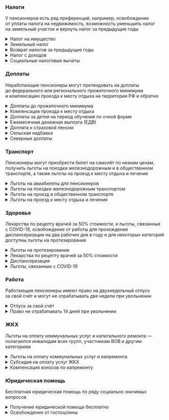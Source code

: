 ### Налоги

У пенсионеров есть ряд преференций, например, освобождение от уплаты налога на недвижимость, возможность уменьшить налог на земельный участок и вернуть налог за предыдущие годы

<details><summary>Налог на имущество</summary>
Налог на имущество — мужчины старше 60 лет и женщины 55 лет, освобождается от уплаты налога на недвижимость: жилые дома, квартиры, комнаты, гаражи или машино-место, хозпостройки площадью до 50 кв.м, помещения для работы. Льгота действует на один объект каждого вида ([ст. 407 Налогового кодекса РФ](http://www.consultant.ru/document/cons_doc_LAW_28165/2573b723f294419039974f75da8e928dfbe027c6/)).

<h4>Как получить</h4>

Для получения льготы по имущественному и земельному налогам обращаться в налоговый орган и собирать какие-либо документы не нужно. Инспекция сама пересчитает налог, исходя из данных, предоставляемых ПФР и Росреестром. По имущественным налогам уведомления вам просто не направят, а по земельному налогу, если участок больше 600 кв. м., сумма налога будет указана уже с учётом льготы.

Но если вы переживаете, что про вас забудут, можете подать заявление о представлении льготы в территориальный отдел Федеральной налоговой службы, в том числе через МФЦ или [«Личный кабинет налогоплательщика»](https://lkfl2.nalog.ru/lkfl/login).

</details>
<details><summary>Земельный налог</summary>
Земельный налог — мужчины старше 60 лет и женщины 55 лет могут уменьшить налог на земельный участок более 6 соток. Если площадь участка составляет не более 6 соток — налог взиматься не будет. Льготу получают участки, находящиеся в собственности, пользовании или пожизненном наследуемом владении ([п. 5 ст. 391 Налогового кодекса РФ](http://www.consultant.ru/document/cons_doc_LAW_28165/d36363d427eab17744e49ef6f68eae5481107a64/)).

<h4>Как получить</h4>

Чтобы рассчитать, сколько вам нужно заплатить налогов на имущество или земельный участок, воспользуйтесь [налоговым калькулятором](https://www.nalog.gov.ru/rn33/service/nalog_calc/). Потребуется выбрать вид налога и год, за который он начислен, а также ввести кадастровый номер объекта недвижимости (указан в документах на собственность).

Рассчитать, сколько вам придётся заплатить налог за землю с учётом льготного вычета можно по формуле:

Сумма налога (руб.) / площадь участка (кв.м.) х 600 кв. м.

<h4>Пример:</h4>

Белла Аркадьевна владеет участком площадью 10 соток, налог на который составляет 1 500 рублей. Таким образом, с учётом льготы, пенсионерке нужно будет уплатить 900 рублей (1 500 /1 000×600). Она сможет сэкономить 600 рублей.

</details>
<details><summary>Возврат налогов за предыдущие годы</summary>
Возврат налогов за предыдущие годы — если пенсионер купил жилой дом, квартиру, комнату или долю в них, земельный участок для ИЖС, на котором расположен дом или только планируется строительство, а также уплатил проценты по ипотеке на покупку или строительство жилья, то после уплаты налогов он сможет вычесть из своих доходов расходы на покупку этого жилья (налоговый вычет). Пенсионер может получить вычет за предшествующие три года или перенести его на будущие периоды ([ст. 220 Налогового кодекса РФ](http://www.consultant.ru/document/cons_doc_LAW_28165/62f621e5835790398a88f80270fe2cf0b3710b3c/#dst8426)).

<h4>Как получить</h4>

Для возврата налога необходимо направить в налоговую инспекцию, в том числе через МФЦ или [«Личный кабинет налогоплательщика»](https://lkfl2.nalog.ru/lkfl/login), пакет документов: заявление о предоставлении вычета, декларацию по форме 3-НДФЛ за те годы, за которые вы желаете вернуть налог. Кроме этого нужно приложить копии документа о собственности на купленную квартиру, дом или землю (выписка из ЕГРН), кредитного договора (если заключался), платёжных документов (банковские платёжки, расписка о получении денег продавцом и т. п.), пенсионная книжка или справка из ПФР о выходе на пенсию. Укажите реквизиты банковского счета (карты), куда нужно перечислить деньги. С мая 2021 года в некоторых случаях возможно получения вычета в упрощённом порядке, без подачи декларации и подтверждающих документов. Если вы подпадаете под эту категорию, то налоговая служба направит в ваш [«Личный кабинет налогоплательщика»](https://lkfl2.nalog.ru/lkfl/login) специальное сообщение. Самостоятельно обращаться в налоговую не требуется.

</details>
<details><summary>Налог с доходов</summary>
Налог с доходов — государство освобождает пенсионеров от уплаты налогов с некоторых доходов, например, с пенсий и социальных доплат к ним, пособий, а также стоимости путёвок и лечения, оплачиваемых работодателем, в том числе бывшим ([п.п.2, 9, 10, 28 Налогового кодекса РФ](http://www.consultant.ru/document/cons_doc_LAW_19671/)).

<h4>Как получить</h4>

За этой льготой обращаться никуда не нужно: пенсии и пособия освобождаются он налога автоматически, а освобождение стоимости путёвок и лечение оформляет работодатель.

</details>
<details><summary>Социальные налоговые вычеты</summary>
Социальные налоговые вычеты предоставляются при расходах на следующие цели: медицинские услуги и приобретение лекарств, обучение, физкультурно-оздоровительные услуги. Льготу можно получить и при несении указанных расходов на несовершеннолетних детей. Вернуть налог сможет только работающий пенсионер или получающий доход, облагаемый по ставке 13%. Вычет на лечение может оформить также работающий супруг или взрослые дети пенсионера, при несении ими таких расходов.
Социальный вычет предоставляется в размере произведенных расходов, но не более 120 000 рублей за календарный год по всем видам социальных вычетов. Таким образом, максимальный возврат составит 15 600 рублей. Исключение составляет вычет на обучение детей (50 000 рублей в год на каждого ребёнка для обоих родителей), и дорогостоящее лечение, которое не ограничивается какими-либо пределами. Они не суммируется с другими вычетами. Денежная льгота.

<h4>Как получить</h4>

Для возврата налога необходимо направить в налоговую инспекцию, в том числе через МФЦ или [«Личный кабинет налогоплательщика»](https://lkfl2.nalog.ru/lkfl/login), пакет документов: заявление о предоставлении вычета, декларацию по форме 3-НДФЛ за те годы, за которые вы желаете вернуть налог, копию договора с лечебной, образовательной или физкультурно-оздоровительной организацией, копии платёжных документов. Укажите реквизиты банковского счета (карты), куда нужно перечислить деньги.
</details>

### Доплаты

Неработающие пенсионеры могут претендовать на доплаты до федерального или регионального прожиточного минимума и компенсацию проезда к месту отдыха на территории РФ и обратно

<details><summary>Доплаты до прожиточного минимума</summary>
Доплаты до федерального или регионального прожиточного минимума неработающим пенсионерам с низким размером пенсии.

<h4>Как получить</h4>

За оформлением федеральной доплаты нужно обращаться в Пенсионный фонд, а региональной — орган социальной защиты населения по месту своего жительства. С 1 января 2022 года социальная доплата будет назначаться автоматически, без каких-либо заявлений ([ст. 12.1 Федерального закона «О государственной социальной помощи»](http://www.consultant.ru/document/cons_doc_LAW_23735/03e27b76748b53d990891855fe3ae4c9819e6d05/)).

</details>
<details><summary>Компенсация проезда к месту отдыха</summary>
Компенсация проезда к месту отдыха на территории РФ и обратно — на эту компенсацию, один раз в два года, имеют право неработающие пенсионеры, которые получают страховую пенсию по старости или инвалидности и проживают в районах Крайнего Севера и приравненных к ним местностях (ст. 34 Федерального закона «О государственных гарантиях и компенсациях для лиц, работающих и проживающих в районах Крайнего Севера и приравненных к ним местностях»).

<h4>Как получить</h4>

Оформить льготу можно в Пенсионном фонде: до поездки — выдадут специальные талоны, по которым оформляются бесплатные билеты, либо после поездки — выплачивается денежная компенсация на основании проездных документов. Денежная или неденежная льгота, в зависимости от оформления до или после поездки.

</details>
<details><summary>Доплаты за детей на период обучения по очной форме</summary>
Доплаты за детей, которым не исполнилось 18 лет, либо совершеннолетних до 23 лет на период обучения по очной форме; внуков, братьев и сестёр, этого возраста, при отсутствии родителей, которые должны их содержать, а также родителей и супруга, если они достигли пенсионного возраста либо имеют инвалидность.

<h4>Как получить</h4>

Если на содержании пенсионера находятся нетрудоспособные члены семьи, пенсия выплачивается в повышенном размере. Доплата составляет 2 014,82 рубля (1/3 суммы фиксированной выплаты к страховой пенсии) на каждого иждивенца, но не более чем на трёх.

Для оформления доплаты необходимо обращаться в Пенсионный фонд.

</details>
<details><summary>Ежемесячная денежная выплата (ЕДВ)</summary>
Ежемесячная денежная выплата (ЕДВ) — ветеранам ВОВ и боевых действий, бывшим несовершеннолетним узникам фашизма, инвалидам, лицам, пострадавшим от катастрофы на Чернобыльской АЭС и другим категориям. Размер ЕДВ зависит от льготной категории. Некоторые ЕДВ предоставляются автоматически (например, по инвалидности).

<h4>Как получить</h4>

Для назначения остальных необходимо обратиться в ПФР (за федеральными) или отдел соцзащиты (за региональными).

Обратите внимание: пенсионер имеет право на выплату ЕДВ только по одному из оснований, федеральному или региональному (исключение составляют «чернобыльцы»).

</details>
<details><summary>Доплата к страховой пенсии</summary>
Доплата к страховой пенсии — при достижении возраста 80 лет, а также установлении инвалидности 1 группы размер страховой пенсии увеличивается на сумму 6 044,48 рубля (размер фиксированной выплаты к страховой пенсии). Доплата устанавливается только по одному их оснований.

<h4>Как получить</h4>

Назначается она Пенсионным фондом автоматически, после достижения 80-летнего возраста или поступления данных об инвалидности.

</details>
<details><summary>Сельская надбавка</summary>
Сельская надбавка — бывшим работникам сельского хозяйства пенсия выплачивается в повышенном размере. Для её оформления необходимо иметь стаж в сельском хозяйстве по профессиям, включённым в список, не менее 30 лет. Доплата полагается только неработающим пенсионерам, постоянно проживающим в сельской местности, а с 2022 года — независимо от места проживания. Её размер составляет 1 511,12 рублей (25% фиксированной выплаты к страховой пенсии).

<h4>Как получить</h4>

Доплата назначается Пенсионным фондом автоматически.

</details>
<details><summary>Северные доплаты</summary>
Северные доплаты — пенсионерам, отработавшим в районах Крайнего Севера не менее 15 лет, а в приравненных местностях — 20 лет, получают пенсию в повышенном размере. За стаж на Крайнем Севере 3 022,24 рубля, а на приравненных территориях — 1 813,34 рубля (50% и 30% фиксированной выплаты к страховой пенсии соответственно). Такая доплата не зависит от места жительства пенсионера и сохраняется за ним при переезде.

<h4>Как получить</h4>

Пенсионеры, проживающие на Крайнем Севере или приравненных местностях, получают доплату к пенсии в зависимости от районного коэффициента, установленного в месте проживания. Их размер зависит от коэффициента, установленного в той или иной местности. При переезде в «несеверные» регионы выплаты прекращаются.

Северные надбавки назначаются ПФР автоматически.

</details>

### Транспорт

Пенсионеры могут приобрести билет на самолёт по низким ценам, получить льготы на поездки железнодорожным и в общественном транспорте, а также льготы на проезд к месту отдыха и лечения

<details><summary>Льготы на авиабилеты для пенсионеров</summary>
Льготы на авиабилеты для пенсионеров — государственные специальные программы предоставления субсидий авиакомпаниям. В рамках программы пенсионеры, а также мужчины старше 60 лет, женщины — 55 лет, могут приобрести билет на самолёт по низким ценам.

<h4>Как получить</h4>

Список авиакомпаний и маршрутов, по которым предоставляется льгота утверждается ежегодно ([Правила предоставления субсидий из федерального бюджета организациям воздушного транспорта в целях обеспечения доступности воздушных перевозок населению, утверждённые Постановление Правительства РФ](http://www.consultant.ru/document/cons_doc_LAW_292244/a04dba300f2c2f06904d5a339b1059b13afbf36f/)).

Билеты по льготным ценам приобретаются у авиакомпаний, участвующих в программе в текущем году.

</details>
<details><summary>Льготы на поездки железнодорожным транспортом</summary>
Льготы на поездки железнодорожным транспортом — инвалиды, участники ВОВ, ветераны боевых действий и инвалиды войны и члены их семей, блокадники имеют право на бесплатный проезд в пригородных электричках.

<h4>Как получить</h4>

Для приобретения билета, дающего право на бесплатный проезд, необходимо обратиться в кассу железнодорожного вокзала, предъявив документ, подтверждающий льготный статус.

</details>
<details><summary>Льготы на проезд в общественном транспорте</summary>
Льготы на проезд в общественном транспорте предоставляют местные и региональные власти. Тут может быть несколько вариантов: без платы за проезд, денежная компенсация проезда, льготные проездные или талоны на поездки.

<h4>Как получить</h4>

За оформлением необходимо обращаться в отдел соцзащиты.

Денежная или неденежная льгота, в зависимости от региона.

</details>
<details><summary>Льготы на проезд к месту отдыха и лечения</summary>
Льготы на проезд к месту отдыха и лечения — участникам ВОВ и ветеранам боевых действий, блокадникам и жителям осаждённого Севастополя, инвалидам, гражданам, подвергшимся радиации на Чернобыльской АЭС и Семипалатинском полигоне и др. Льгота предоставляется при поездках на железнодорожном, авиационном, водном и автомобильном транспорте.

<h4>Как получить</h4>

Обратиться в [Фонд социального страхования](https://fss.ru) для получения именного талона (направления), по которому оформляются бесплатные билеты.

</details>

### Здоровье

Лекарства по рецепту врачей за 50% стоимости, и льготы, связанные с COVID-19, освобождение от работы для прохождения диспансеризации на два рабочих дня в году и для некоторых категорий доступны льготы на протезирование

<details><summary>Льготы на протезирование</summary>
Льготы на протезирование — военным пенсионерам, Героям СССР и РФ, полным кавалерам ордена Славы, Героям Социалистического труда СССР, Героям Труда РФ, полным кавалерам ордена Трудовой Славы. Военным пенсионерам протезирование проводится в ведомственных медицинских учреждениях.

<h4>Как получить</h4>

Для получения льготы им нужно обращаться в органы пенсионного обеспечения своего ведомства (Минобороны, МВД. прокуратура и проч.). Остальным категориям льготникам должны обращаться в органы соцзащиты.

</details>
<details><summary>Лекарства по рецепту врачей за 50% стоимости</summary>
Лекарства по рецепту врачей за 50% стоимости могут приобрести пенсионеры, получающие пенсию по старости, инвалидности или по случаю потери кормильца в минимальных размерах.

<h4>Как получить</h4>

Для получения рецепта необходимо предъявить паспорт и справку из ПФР в поликлинику, к которой вы прикреплены. Лечащий врач выпишет рецепт и сообщит, в какой аптеке вы сможете получить лекарство по нему. ([Приложение № 2 к Постановлению Правительства РФ № 890](http://www.consultant.ru/document/cons_doc_LAW_4208/a961b7ed73c85af1c8f4e9e0cd69400c17bef992/)).

</details>
<details><summary>Диспансеризация</summary>
Диспансеризация — на два рабочих дня в году пенсионеры и предпенсионеры освобождаются от работы для прохождения диспансеризации. На это время за ним сохраняется средняя заработная плата (ст. 185.1 Трудового кодекса РФ).

<h4>Как получить</h4>

Для предоставления этих дней необходимо обратиться с письменным заявлением к работодателю.

</details>
<details><summary>Льготы, связанные с COVID-19</summary>
Льготы, связанные с COVID-19 — пенсионерам предоставляется рассрочка по исполнительным документам по взысканию задолженности до 1 миллиона рублей.

<h4>Как получить</h4>

Рассрочка предоставляется на срок не более 24 месяцев, но не позднее 01.07.2022 года ([Федеральный закон «Об особенностях исполнения судебных актов, актов других органов и должностных лиц, а также возврата просроченной задолженности в период распространения новой коронавирусной инфекции»](http://www.consultant.ru/document/cons_doc_LAW_357760/)).

Для оформления этой льготы необходимо обращаться в Службу судебных приставов по месту своего жительства, где находится возбуждённое в отношении пенсионера исполнительное производство. Контактные данные территориальных отделов можно найти [на сайте ФССП России](https://fssp.gov.ru/terorg).

</details>

### Работа

Работающие пенсионеры имеют право на двухнедельный отпуск за свой счёт и могут не отрабатывать две недели при увольнении

<details><summary>Отпуск за свой счёт</summary>
Отпуск за свой счёт — работающие пенсионеры имеют право на отпуск без сохранения заработной платы, продолжительностью до 14 дней в году, а пенсионеры с инвалидностью — до 60 календарных дней ([ст. 128 Трудового кодекса РФ](http://www.consultant.ru/document/cons_doc_LAW_34683/ac98e98a7f06d32e7efc3643733e00e94c4fb1b6/)).

<h4>Как получить</h4>

Для получения этих льгот необходимо обращаться к работодателю.

</details>
<details><summary>Право не отрабатывать 14 дней при увольнении </summary>
Право не отрабатывать 14 дней при увольнении даже если пенсия назначена несколько лет назад. Для этого в заявлении нужно указать причину увольнения «В связи с выходом на пенсию» ([ст. 80 Трудового кодекса РФ](http://www.consultant.ru/document/cons_doc_LAW_34683/aed7d03df679e3376974dadd131b899dc6966650/)).

<h4>Как получить</h4>

Для получения этих льгот необходимо обращаться к работодателю.

</details>

### ЖКХ

Льготы на оплату коммунальных услуг и капитального ремонта — полагаются инвалидам всех групп, участникам ВОВ и другим категориям

<details><summary>Льготы на оплату коммунальных услуг и капремонта </summary>
Льготы на оплату коммунальных услуг и капитального ремонта — компенсация половины стоимости расходов по ЖКУ полагается инвалидам всех групп, участникам ВОВ и труженикам тыла, блокадникам и участникам обороны Севастополя, чернобыльцам, ветеран боевых действий и инвалидам войны.

<h4>Как получить</h4>

Герои Советского Союза и РФ, Соцтруда, кавалеры ордена Трудовой Славы и члены их семей полностью освобождаются от оплаты «коммуналки».

За выплатой необходимо обращаться в отдел социальной защиты населения по месту своего жительства, в том числе через МФЦ.

</details>
<details><summary>Субсидия на оплату услуг ЖКХ</summary>
Субсидия на оплату услуг ЖКХ, если на «коммуналку» тратится больше определённой доли совокупного дохода всех членов семьи или одиноко проживающего гражданина. Конкретная величина устанавливается региональными властями, но не может быть выше 22% ([ст. 159 Жилищного кодекса РФ](http://www.consultant.ru/document/cons_doc_LAW_51057/49fabcd8c356663f3d47303ccb22709e00c1e7d0/)).

<h4>Как получить</h4>

За получением льготы необходимо обращаться в отдел социальной защиты населения по месту своего жительства или специально созданное для этих целей учреждение, в том числе через МФЦ.

Субсидия рассчитывается по специальной формуле, установленной [Постановлением Правительства РФ от 14.12.2005 г. 761 «О предоставлении субсидий на оплату жилого помещения и коммунальных услуг»](http://www.consultant.ru/document/cons_doc_LAW_45158/).

Размер субсидии определяется по формуле:

`С₁ = ССЖКУₚ×n-(МДДₚ/100)×Д `

<h4>Пример:</h4>

Белла Аркадьевна проживает одна в двухкомнатной квартире. Она получает пенсию 14 000 рублей, а на оплату «коммуналки» ежемесячно тратит 3 800 рублей. В органах соцзащиты она узнала, что ССЖКУₚ для её категории составляет 3 743 рубля, а МДДₚ в Нижегородской области, где живёт, пенсионерка, установлена 22%. Таким образом, Белла Аркадьевна может оформить субсидию на сумму 663 рубля.

`3743 × 1 — 22 / 100 × 14000`

Несмотря на то, что составляющие формулы есть в открытом доступе в Интернете, а также их можно узнать, обратившись в органы соцзащиты, рассчитать размер субсидии может быть непросто. На помощь вам придут специальные калькуляторы субсидий, которые есть на многих региональных сайтах органов соцзащиты. Но помните, что необходимо использовать калькулятор именно своего региона. Другие вам не подойдут, поскольку там действуют другие региональные стандарты.

Также о доступности для вас данной льготы вы можете уточнить, непосредственно обратившись в органы социальной защиты населения.

</details>
<details><summary>Компенсация взносов по капремонту</summary>
Компенсация 50% расходов на оплату взносов по капремонту по достижению 70 лет, а после 80 лет — расходы компенсируют полностью. ([ч. 2.1 ст. 169 Жилищного кодекса РФ](http://www.consultant.ru/document/cons_doc_LAW_51057/cc9137589dd15d74afed9cc942fe2ce69987516b/)).

<h4>Как получить</h4>

Льготу могут получить неработающие пенсионеры, проживающие одни или с другими родственниками, достигшими пенсионного возраста (60 лет мужчины, 55 — женщины) или инвалидами 1, 2 группы, которые также не работают.

Автоматически после достижения установленного возраста льгота не назначается.

Для её получения необходимо сначала оплатить капремонт полностью, а затем обратиться с заявлением о возврате в отдел соцзащиты.

Льгота вводится региональным законом. На сегодняшний день она установлена для пенсионеров старшего возраста во всех субъектах РФ.

Обратите внимание: возвращается не вся сумма взносов, уплаченная пенсионером. Компенсация рассчитывается исходя из минимального размера взноса на капремонт на один кв.м общей площади жилого помещения в месяц и размера регионального стандарта нормативной площади жилого помещения, используемой для расчёта субсидий.

Эти значения устанавливаются самостоятельно региональными властями и различаются в разных субъектах РФ. Узнать их можно в органах соцзащиты.

Размер компенсации можно рассчитать по формуле:

— для пенсионеров старше 70 лет: МВКр х РРСНПжп х 50%

— для пенсионеров старше 80 лет: МВКр х РРСНПжп х 100%, где

— МВКр — минимальный взнос на капремонт, установленный в регионе на текущий год,

— РРСНПжп — размер регионального стандарта нормативной площади.

<h4>Пример:</h4>

Белла Львовна проживает в Нижнем Новгороде одна в двухкомнатной квартире, площадью 52 кв. м. Через несколько месяцев Бёлле Львовне исполняется 70 лет. Чтобы рассчитать, сколько она сможет экономить, она узнал в отделе соцзащиты, что на 2021 год минимальный взнос на капремонт установлен в 6,55 рублей/кв.м., а региональный стандарт площади для неё составит 33 кв. м.

Размер компенсации составит 108,08 рублей (33 кв. м. х 6,55×50%)

</details>

### Юридическая помощь

Бесплатная юридическая помощь по ряду социально значимых вопросов

<details><summary>Получение юридической помощи бесплатно</summary>
Получение юридической помощи бесплатно — малоимущим с доходом меньше прожиточного минимума, инвалидам 1 и 2 группы, а также людям пожилого возраста и инвалидам постоянно проживающим в организациях социального обслуживания. Юридическая помощь оказывается по ряду социально значимых вопросов ([Федеральный закон «О бесплатной юридический помощи в РФ»](http://www.consultant.ru/document/cons_doc_LAW_121887/)).

<h4>Как получить</h4>

За получением бесплатной юридической помощи необходимо обращаться к адвокатам или юристам, которые участвуют в системе оказания бесплатной юридической помощи в вашем регионе. Их контактные данные можно узнать на [сайте Министерства юстиции РФ](https://minjust.gov.ru/ru/) в подразделе своего региона, адвокатской палате или отделе соцзащиты.

<h4>Пример:</h4>

На 2021 год средний размер пенсии по старости неработающих пенсионеров составляет 17 536 рублей. Уже знакомая нам Белла Аркадьевна из Нижнего Новгорода получает пенсию 14 000 рублей. Она пользуется налоговыми льготами, которые предоставляются автоматически, и экономит на них 1000 рублей (600 рублей на земельном налоге и 400 рублей на налоге за квартиру).

Также она подала заявление и все необходимые документы в отдел соцзащиты и оформила субсидию на оплату услуг ЖКУ, и теперь она ежемесячно получает 663 рубля на оплату «коммуналки». Белла Аркадьевна летала в гости к дочери в Калининград по льготному субсидированному билету для пенсионеров, на чём сэкономила 3 800 рублей. Через несколько месяцев пенсионерке исполниться 70 лет, и она сможет экономить на взносах на капитальный ремонт 108,08 рублей каждый месяц.

</details>
<details><summary>Освобождение от госпошлины</summary>
Освобождение от госпошлины при подаче исковых заявлений в суд к Пенсионному фонду России, негосударственным пенсионным фондам, а также государственным органам, осуществляющим пенсионное обеспечение военных пенсионеров. Льгота предусмотрена на всех стадиях рассмотрения дела, в том числе при подаче жалоб (апелляционных, кассационных). [П.п. 5 п. 2 и п. 3 ст. 333.36 Налогового кодекса Российской Федерации](http://www.consultant.ru/document/cons_doc_LAW_28165/61fdaaad02ecf7772dc9e0331d21c7ddc3323d4f/#dst1282)

<h4>Как получить</h4>

Льгота распространяется на иски имущественного характера (т.е.о взыскании денежных средств, например, невыплаченной или выплаченной не в полном объёме пенсии), с ценой до 1 миллиона рублей.

За получение льготы нужно обращаться в суд, куда подаётся иск, апелляционная и кассационная жалоба.

</details>
